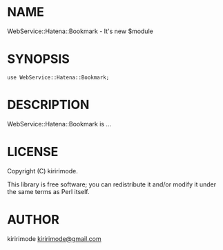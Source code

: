 # NAME

WebService::Hatena::Bookmark - It's new $module

# SYNOPSIS

    use WebService::Hatena::Bookmark;

# DESCRIPTION

WebService::Hatena::Bookmark is ...

# LICENSE

Copyright (C) kiririmode.

This library is free software; you can redistribute it and/or modify
it under the same terms as Perl itself.

# AUTHOR

kiririmode <kiririmode@gmail.com>
